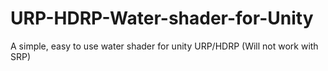 # URP-HDRP-Water-shader-for-Unity
A simple, easy to use water shader for unity URP/HDRP (Will not work with SRP)
